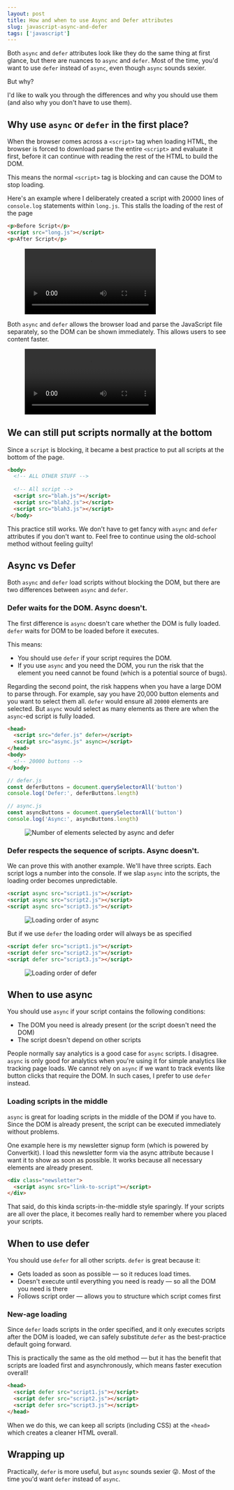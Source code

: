 ```yaml
---
layout: post
title: How and when to use Async and Defer attributes
slug: javascript-async-and-defer
tags: ['javascript']
---  
```

Both `async` and `defer` attributes look like they do the same thing at first glance, but there are nuances to `async` and `defer`. Most of the time, you'd want to use `defer` instead of `async`, even though `async` sounds sexier.   

But why?   

I'd like to walk you through the differences and why you should use them (and also why you don't have to use them).   

<!-- more -->  

## Why use `async` or `defer` in the first place?                                                                                      

When the browser comes across a `<script>` tag when loading HTML, the browser is forced to download parse the entire `<script>` and evaluate it first, before it can continue with reading the rest of the HTML to build the DOM.   

This means the normal `<script>` tag is blocking and can cause the DOM to stop loading.   

Here's an example where I deliberately created a script with 20000 lines of `console.log` statements within `long.js`. This stalls the loading of the rest of the page  

```html
<p>Before Script</p>
<script src="long.js"></script>
<p>After Script</p>
```  

  <figure role="figure">
  <video controls autoplay>
    <source src="/images/2021/async-and-defer-attributes/after-script.mp4" type="video/mp4">
  Your browser does not support the video tag. Watch the video <a href="/images/2021/async-and-defer-attributes/after-script.mp4"> here </a> instead.
  </video>
  </figure> 

Both `async` and `defer` allows the browser load and parse the JavaScript file separately, so the DOM can be shown immediately. This allows users to see content faster.   

<figure role="figure">
<video controls autoplay>
  <source src="/images/2021/async-and-defer-attributes/async.mp4" type="video/mp4">
Your browser does not support the video tag. Watch the video <a href="/images/2021/async-and-defer-attributes/async.mp4"> here </a> instead.
</video>
</figure> 

## We can still put scripts normally at the bottom  

Since a `script` is blocking, it became a best practice to put all scripts at the bottom of the page.   

```html
<body>
  <!-- ALL OTHER STUFF --> 
  
  <!-- All script -->
  <script src="blah.js"></script>
  <script src="blah2.js"></script>
  <script src="blah3.js"></script>
 </body>
```  

This practice still works. We don't have to get fancy with `async` and `defer` attributes if you don't want to. Feel free to continue using the old-school method without feeling guilty!   

## Async vs Defer  

Both `async` and `defer` load scripts without blocking the DOM, but there are two differences between `async` and `defer`.   

### Defer waits for the DOM. Async doesn't.   

The first difference is `async` doesn't care whether the DOM is fully loaded. `defer` waits for DOM to be loaded before it executes.   

This means:   
  - You should use `defer` if your script requires the DOM.   
  - If you use `async` and you need the DOM, you run the risk that the element you need cannot be found (which is a potential source of bugs).   

Regarding the second point, the risk happens when you have a large DOM to parse through. For example, say you have 20,000 button elements and you want to select them all. `defer` would ensure all `20000` elements are selected. But `async` would select as many elements as there are when the `async`-ed script is fully loaded.   

```html
<head>
  <script src="defer.js" defer></script>
  <script src="async.js" async></script>
</head>
<body>
  <!-- 20000 buttons -->
</body>
```  

```javascript
// defer.js
const deferButtons = document.querySelectorAll('button')
console.log('Defer:', deferButtons.length)
```  

```javascript
// async.js
const asyncButtons = document.querySelectorAll('button')
console.log('Async:', asyncButtons.length)
```  

<figure role="figure">
<img src="/images/2021/async-and-defer-attributes/number-of-elements.png" alt="Number of elements selected by async and defer">
</figure>   

### Defer respects the sequence of scripts. Async doesn't.   

We can prove this with another example. We'll have three scripts. Each script logs a number into the console. If we slap `async` into the scripts, the loading order becomes unpredictable.   

```html
<script async src="script1.js"></script>
<script async src="script2.js"></script>
<script async src="script3.js"></script>
```  

<figure role="figure">
<img src="/images/2021/async-and-defer-attributes/async-sequence.png" alt="Loading order of async">
</figure>  

But if we use `defer` the loading order will always be as specified  

```html
<script defer src="script1.js"></script>
<script defer src="script2.js"></script>
<script defer src="script3.js"></script> 
```  

<figure role="figure">
<img src="/images/2021/async-and-defer-attributes/defer-sequence.png" alt="Loading order of defer">
</figure>   

## When to use async  

You should use `async` if your script contains the following conditions:   
  - The DOM you need is already present (or the script doesn't need the DOM)  
  - The script doesn't depend on other scripts  

People normally say analytics is a good case for `async` scripts. I disagree. `async` is only good for analytics when you're using it for simple analytics like tracking page loads. We cannot rely on `async` if we want to track events like button clicks that require the DOM. In such cases, I prefer to use `defer` instead.   

### Loading scripts in the middle  

`async` is great for loading scripts in the middle of the DOM if you have to. Since the DOM is already present, the script can be executed immediately without problems.   

One example here is my newsletter signup form (which is powered by Convertkit). I load this newsletter form via the async attribute because I want it to show as soon as possible. It works because all necessary elements are already present.   

```html
<div class="newsletter">
  <script async src="link-to-script"></script>
</div>
```   

That said, do this kinda scripts-in-the-middle style sparingly. If your scripts are all over the place, it becomes really hard to remember where you placed your scripts.   

## When to use defer  

You should use `defer` for all other scripts. `defer` is great because it:   
  - Gets loaded as soon as possible — so it reduces load times.   
  - Doesn't execute until everything you need is ready — so all the DOM you need is there  
  - Follows script order — allows you to structure which script comes first  

### New-age loading  

Since `defer` loads scripts in the order specified, and it only executes scripts after the DOM is loaded, we can safely substitute `defer` as the best-practice default going forward.   

This is practically the same as the old method — but it has the benefit that scripts are loaded first and asynchronously, which means faster execution overall!   

```html
<head>
  <script defer src="script1.js"></script>
  <script defer src="script2.js"></script>
  <script defer src="script3.js"></script> 
</head>
```  

When we do this, we can keep all scripts (including CSS) at the `<head>` which creates a cleaner HTML overall.   

## Wrapping up   

Practically, `defer` is more useful, but `async` sounds sexier 😜. Most of the time you'd want `defer` instead of `async`.   
